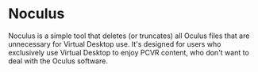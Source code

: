 # Noculus
Noculus is a simple tool that deletes (or truncates) all Oculus files that are unnecessary for Virtual Desktop use. It's designed for users who exclusively use Virtual Desktop to enjoy PCVR content, who don't want to deal with the Oculus software.
